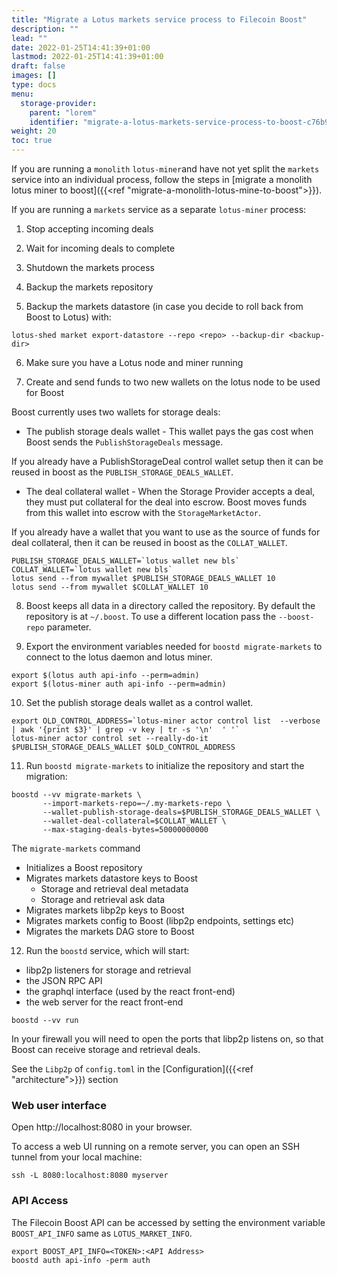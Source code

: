 ```yaml
---
title: "Migrate a Lotus markets service process to Filecoin Boost"
description: ""
lead: ""
date: 2022-01-25T14:41:39+01:00
lastmod: 2022-01-25T14:41:39+01:00
draft: false
images: []
type: docs
menu:
  storage-provider:
    parent: "lorem"
    identifier: "migrate-a-lotus-markets-service-process-to-boost-c76b99e7a40864db3595d2274b7529f4"
weight: 20
toc: true
---
```


If you are running a `monolith` `lotus-miner`and have not yet split the `markets` service into an individual process, follow the steps in [migrate a monolith lotus miner to boost]({{<ref "migrate-a-monolith-lotus-mine-to-boost">}}).


If you are running a `markets` service as a separate `lotus-miner` process:

1. Stop accepting incoming deals

1. Wait for incoming deals to complete

1. Shutdown the markets process

1. Backup the markets repository

1. Backup the markets datastore (in case you decide to roll back from Boost to Lotus) with:
```
lotus-shed market export-datastore --repo <repo> --backup-dir <backup-dir>
```
6. Make sure you have a Lotus node and miner running

1. Create and send funds to two new wallets on the lotus node to be used for Boost

Boost currently uses two wallets for storage deals:

* The publish storage deals wallet - This wallet pays the gas cost when Boost sends the `PublishStorageDeals` message.

If you already have a PublishStorageDeal control wallet setup then it can be reused in boost as the `PUBLISH_STORAGE_DEALS_WALLET`.

* The deal collateral wallet - When the Storage Provider accepts a deal, they must put collateral for the deal into escrow. Boost moves funds from this wallet into escrow with the `StorageMarketActor`.

If you already have a wallet that you want to use as the source of funds for deal collateral, then it can be reused in boost as the `COLLAT_WALLET`.

```
PUBLISH_STORAGE_DEALS_WALLET=`lotus wallet new bls`
COLLAT_WALLET=`lotus wallet new bls`
lotus send --from mywallet $PUBLISH_STORAGE_DEALS_WALLET 10
lotus send --from mywallet $COLLAT_WALLET 10
```

8. Boost keeps all data in a directory called the repository. By default the repository is at `~/.boost`. To use a different location pass the `--boost-repo` parameter.

9. Export the environment variables needed for `boostd migrate-markets` to connect to the lotus daemon and lotus miner.

```
export $(lotus auth api-info --perm=admin)
export $(lotus-miner auth api-info --perm=admin)
```

10. Set the publish storage deals wallet as a control wallet.

```
export OLD_CONTROL_ADDRESS=`lotus-miner actor control list  --verbose | awk '{print $3}' | grep -v key | tr -s '\n'  ' '`
lotus-miner actor control set --really-do-it $PUBLISH_STORAGE_DEALS_WALLET $OLD_CONTROL_ADDRESS
```

11. Run `boostd migrate-markets` to initialize the repository and start the migration:

```
boostd --vv migrate-markets \
       --import-markets-repo=~/.my-markets-repo \
       --wallet-publish-storage-deals=$PUBLISH_STORAGE_DEALS_WALLET \
       --wallet-deal-collateral=$COLLAT_WALLET \
       --max-staging-deals-bytes=50000000000
```

The `migrate-markets` command

* Initializes a Boost repository
* Migrates markets datastore keys to Boost
  * Storage and retrieval deal metadata
  * Storage and retrieval ask data
* Migrates markets libp2p keys to Boost
* Migrates markets config to Boost (libp2p endpoints, settings etc)
* Migrates the markets DAG store to Boost

12. Run the `boostd` service, which will start:

* libp2p listeners for storage and retrieval
* the JSON RPC API
* the graphql interface (used by the react front-end)
* the web server for the react front-end

```
boostd --vv run
```

In your firewall you will need to open the ports that libp2p listens on, so that Boost can receive storage and retrieval deals.

See the `Libp2p` of `config.toml` in the [Configuration]({{<ref "architecture">}}) section <!--STEF update when ready-->

### Web user interface

Open http://localhost:8080 in your browser.


To access a web UI running on a remote server, you can open an SSH tunnel from your local machine:

```
ssh -L 8080:localhost:8080 myserver
```


### API Access

The Filecoin Boost API can be accessed by setting the environment variable `BOOST_API_INFO` same as `LOTUS_MARKET_INFO`.&#x20;

```
export BOOST_API_INFO=<TOKEN>:<API Address>
boostd auth api-info -perm auth
```
